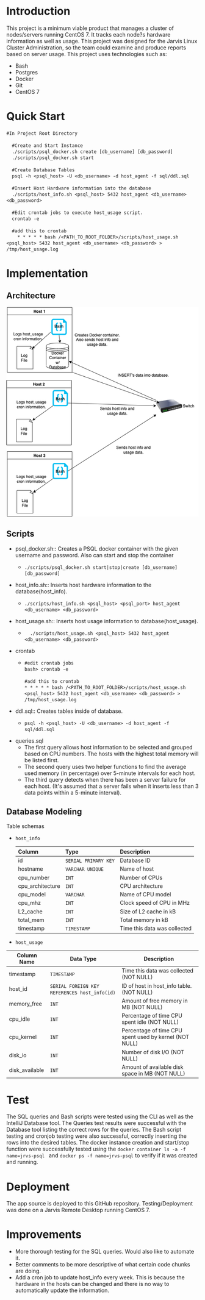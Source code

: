 # Introduction
This project is a minimum viable product that manages a cluster of nodes/servers running CentOS 7. It tracks each node?s hardware information as well as usage. This project was designed for the Jarvis Linux Cluster Administration, so the team could examine and produce reports based on server usage. This project uses technologies such as:
- Bash
- Postgres
- Docker
- Git
- CentOS 7

# Quick Start
```shell
#In Project Root Directory

  #Create and Start Instance
  ./scripts/psql_docker.sh create [db_username] [db_password]
  ./scripts/psql_docker.sh start
  
  #Create Database Tables
  psql -h <psql_host> -U <db_username> -d host_agent -f sql/ddl.sql
  
  #Insert Host Hardware information into the database
  ./scripts/host_info.sh <psql_host> 5432 host_agent <db_username> <db_password>
  
  #Edit crontab jobs to execute host_usage script.
  crontab -e
    
  #add this to crontab
    * * * * * bash /<PATH_TO_ROOT_FOLDER>/scripts/host_usage.sh <psql_host> 5432 host_agent <db_username> <db_password> > /tmp/host_usage.log
```

# Implementation
## Architecture
![Image of architecture](./assets/linuxsqlarchitecture.png)

## Scripts
- psql_docker.sh:: Creates a PSQL docker container with the given username and password. Also can start and stop the container
  - ```shell
    ./scripts/psql_docker.sh start|stop|create [db_username][db_password]
    ```
- host_info.sh:: Inserts host hardware information to the database(host_info).
  - ```shell
    ./scripts/host_info.sh <psql_host> <psql_port> host_agent <db_username> <db_password>
    ```
- host_usage.sh:: Inserts host usage information to database(host_usage).
  - ```shell
      ./scripts/host_usage.sh <psql_host> 5432 host_agent <db_username> <db_password>
    ```
- crontab
  - ```shell
    #edit crontab jobs
    bash> crontab -e
    
    #add this to crontab
    * * * * * bash /<PATH_TO_ROOT_FOLDER>/scripts/host_usage.sh <psql_host> 5432 host_agent <db_username> <db_password> > /tmp/host_usage.log
    ```
- ddl.sql:: Creates tables inside of database.
  - ```shell
    psql -h <psql_host> -U <db_username> -d host_agent -f sql/ddl.sql
    ```
- queries.sql
  - The first query allows host information to be selected and grouped based on CPU numbers. The hosts with the highest total memory will be listed first.
  - The second query uses two helper functions to find the average used memory (in percentage) over 5-minute intervals for each host.
  - The third query detects when there has been a server failure for each host. (It's assumed that a server fails when it inserts less than 3 data points within a 5-minute interval).

## Database Modeling
Table schemas
- `host_info`

  Column|Type|Description
    ---|---|---
  id|`SERIAL PRIMARY KEY`|Database ID
  hostname|`VARCHAR UNIQUE`|Name of host
  cpu_number|`INT`|Number of CPUs
  cpu_architecture|`INT`|CPU architecture
  cpu_model|`VARCHAR`|Name of CPU model
  cpu_mhz|`INT`|Clock speed of CPU in MHz
  L2_cache|`INT`|Size of L2 cache in kB
  total_mem|`INT`|Total memory in kB
  timestamp|`TIMESTAMP`|Time this data was collected

- `host_usage`

Column Name|Data Type|Description
---|---|---
timestamp|`TIMESTAMP`|Time this data was collected (NOT NULL)
host_id|`SERIAL FOREIGN KEY REFERENCES host_info(id)`|ID of host in host_info table. (NOT NULL)
memory_free|`INT`|Amount of free memory in MB (NOT NULL)
cpu_idle|`INT`|Percentage of time CPU spent idle (NOT NULL)
cpu_kernel|`INT`|Percentage of time CPU spent used by kernel (NOT NULL)
disk_io|`INT`|Number of disk I/O (NOT NULL)
disk_available|`INT`|Amount of available disk space in MB (NOT NULL)

# Test
The SQL queries and Bash scripts were tested using the CLI as well as the IntelliJ Database tool. The Queries test results were successful with the Database tool listing the correct rows for the queries. The Bash script testing and cronjob testing were also successful, correctly inserting the rows into the desired tables. The docker instance creation and start/stop function were successfully tested using the `docker container ls -a -f name=jrvs-psql
` and `docker ps -f name=jrvs-psql` to verify if it was created and running.

# Deployment
The app source is deployed to this GitHub repository. Testing/Deployment was done on a Jarvis Remote Desktop running CentOS 7.

# Improvements
- More thorough testing for the SQL queries. Would also like to automate it.
- Better comments to be more descriptive of what certain code chunks are doing.
- Add a cron job to update host_info every week. This is because the hardware in the hosts can be changed and there is no way to automatically update the information.